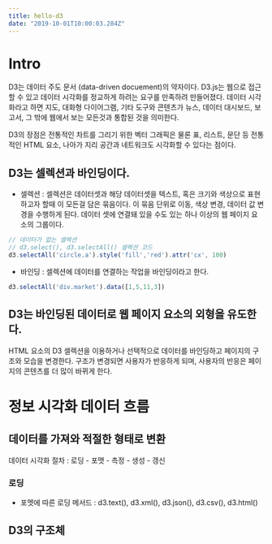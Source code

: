 ```yaml
---
title: hello-d3
date: "2019-10-01T10:00:03.284Z"
---
```


# Intro
D3는 데이터 주도 문서 (data-driven docuement)의 약자이다. 
D3.js는 웹으로 접근할 수 있고 데이터 시각화를 정교하게 하려는 요구를 만족하려 만들어졌다. 데이터 시각화라고 하면 지도, 대화형 다이어그램, 기타 도구와 콘텐츠가 뉴스, 데이터 대시보드, 보고서, 그 밖에 웹에서 보는 모든것과 통합된 것을 의미한다. 

D3의 장점은 전통적인 차트를 그리기 위한 벡터 그래픽은 물론 표, 리스트, 문단 등 전통적인 HTML 요소, 나아가 지리 공간과 네트워크도 시각화할 수 있다는 점이다. 

## D3는 셀렉션과 바인딩이다. 

- 셀렉션 : 셀렉션은 데이터셋과 해당 데이터셋을 텍스트, 혹은 크기와 색상으로 표현하고자 할때 이 모든걸 담은 묶음이다. 이 묶음 단위로 이동, 색상 변경, 데이터 값 변경을 수행하게 된다. 데이터 셋에 연결돼 있을 수도 있는 하나 이상의 웹 페이지 요소의 그룹이다.

```javascript
// 데이터가 없는 셀렉션
// d3.select(), d3.selectAll() 셀렉션 코드 
d3.selectAll('circle.a').style('fill','red').attr('cx', 100)
```

- 바인딩 : 셀렉션에 데이터를 연결하는 작업을 바인딩이라고 한다. 

```javascript
d3.selectAll('div.market').data([1,5,11,3])
```

## D3는 바인딩된 데이터로 웹 페이지 요소의 외형을 유도한다. 

HTML 요소의 D3 셀렉션을 이용하거나 선택적으로 데이터를 바인딩하고 페이지의 구조와 모습을 변경한다. 구조가 변경되면 사용자가 반응하게 되며, 사용자의 반응은 페이지의 콘텐츠를 더 많이 바뀌게 한다. 


# 정보 시각화 데이터 흐름

## 데이터를 가져와 적절한 형태로 변환

데이터 시각화 절차 : 로딩 - 포맷 - 측정 - 생성 - 갱신 

### 로딩

- 포멧에 따른 로딩 메서드 : d3.text(), d3.xml(), d3.json(), d3.csv(), d3.html()

## D3의 구조체

